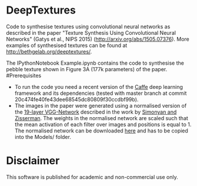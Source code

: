 # DeepTextures
Code to synthesise textures using convolutional neural networks as described in the paper "Texture Synthesis Using Convolutional Neural Networks" (Gatys et al., NIPS 2015) (http://arxiv.org/abs/1505.07376).
More examples of synthesised textures can be found at http://bethgelab.org/deeptextures/.

The IPythonNotebook Example.ipynb contains the code to synthesise the pebble texture shown in Figure 3A (177k parameters) of the paper.
#Prerequisites
* To run the code you need a recent version of the [Caffe](https://github.com/BVLC/caffe) deep learning framework and its dependencies (tested with master branch at commit 20c474fe40fe43dee68545dc80809f30ccdbf99b).
* The images in the paper were generated using a normalised version of the [19-layer VGG-Network](http://www.robots.ox.ac.uk/~vgg/research/very_deep/)
described in the work by [Simonyan and Zisserman](http://arxiv.org/abs/1409.1556). The weights in the normalised network are scaled
such that the mean activation of each filter over images and positions is equal to 1.
The normalised network can be downloaded [here](www.bethgelab.org) and has to be copied into the Models/ folder.

# Disclaimer
This software is published for academic and non-commercial use only. 
